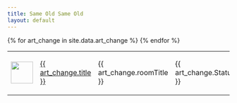 ```yaml
---
title: Same Old Same Old
layout: default
---
```


<table>
{% for art_change in site.data.art_change %}
  <tr>
  	<td height="100"><img src="{{ art_change.imagepath }}" width="50"/></td>
    <td><a href="https://www.nga.gov{{ art_change.url }}">{{ art_change.title }}</a></td>
    <td>{{ art_change.roomTitle }}</td>
    <td>{{ art_change.Status }}</td>
  </tr>
{% endfor %}
</table>
